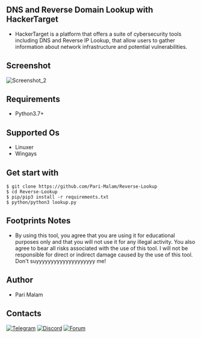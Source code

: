 ## DNS and Reverse Domain Lookup with HackerTarget
- HackerTarget is a platform that offers a suite of cybersecurity tools including DNS and Reverse IP Lookup, that allow users to gather information about network infrastructure and potential vulnerabilities.
## Screenshot
![Screenshot_2](https://user-images.githubusercontent.com/25004320/229365685-1949b814-0488-4367-b0dd-a1f8d6b45343.png)
## Requirements
- Python3.7+
## Supported Os
- Linuxer
- Wingays
## Get start with
```
$ git clone https://github.com/Pari-Malam/Reverse-Lookup
$ cd Reverse-Lookup
$ pip/pip3 install -r requirements.txt
$ python/python3 lookup.py
```
## Footprints Notes
- By using this tool, you agree that you are using it for educational purposes only and that you will not use it for any illegal activity. You also agree to bear all risks associated with the use of this tool. I will not be responsible for direct or indirect damage caused by the use of this tool. Don't suyyyyyyyyyyyyyyyyyyyy me!
## Author
- Pari Malam
## Contacts
[![Telegram](https://img.shields.io/badge/-Telegram-blue)](https://telegram.me/SurpriseMTFK)
[![Discord](https://img.shields.io/badge/-Discord-purple)](https://discordapp.com/users/829404192585678858)
[![Forum](https://img.shields.io/badge/-Forum-red)](https://dragonforce.io/members/pari-malam.252/)
